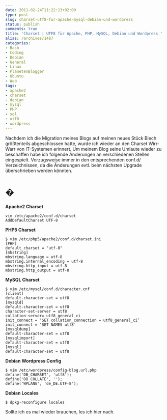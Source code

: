```yaml
---
date: 2011-02-24T11:22:13+02:00
type: post
slug: charset-utf8-fur-apache-mysql-debian-und-wordpress
status: publish
comments: true
title: 'Charset | UTF8 für Apache, PHP, MySQL, Debian und Wordpress '
alias: /archives/1487
categories:
- Bash
- Coding
- Debian
- General
- Linux
- PlanetenBlogger
- Ubuntu
- Web
tags:
- apache2
- charset
- debian
- mysql
- PHP
- sql
- utf8
- wordpress
---
```


Nachdem ich die Migration meines Blogs auf meinen neues Stück Blech größtenteils abgeschlossen hatte, wurde ich wieder an den Charset Wirr-Warr von IT-Systemen erinnert. Um meinem Blog seine Umlaute wieder zu beschaffen habe ich folgende Änderungen an verschiedenen Stellen eingespielt. Vorzugsweise immer in den entsprechenden conf.d/ Verzeichnissen, da die Änderungen evtl. beim nächsten Upgrade überschrieben werden könnten.



# �


**Apache2 Charset**
```
vim /etc/apache2/conf.d/charset
AddDefaultCharset UTF-8
```


**PHP5 Charset**
```
$ vim /etc/php5/apache2/conf.d/charset.ini
[PHP]
default_charset = "utf-8"
[mbstring]
mbstring.language = utf-8
mbstring.internal_encoding = utf-8
mbstring.http_input = utf-8
mbstring.http_output = utf-8
```


**MySQL Charset**
```
$ vim /etc/mysql/conf.d/character.cnf
[client]
default-character-set = utf8
[mysqld]
default-character-set = utf8
character-set-server = utf8
collation-server= utf8_general_ci
init_connect = ‘SET collation_connection = utf8_general_ci’
init_connect = ‘SET NAMES utf8′
[mysqldump]
default-character-set = utf8
[mysqlimport]
default-character-set = utf8
[mysql]
default-character-set = utf8
```


**Debian Wordpress Config**
```
$ vim /etc/wordpress/config-blog.url.php
define('DB_CHARSET', 'utf8');
define('DB_COLLATE', '');
define('WPLANG', 'de_DE.UTF-8');
```


**Debian Locales**
```
$ dpkg-reconfigure locales
```


Sollte ich es mal wieder brauchen, les ich hier nach.
